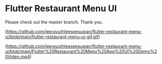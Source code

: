 # Flutter Restaurant Menu UI
Please check out the master branch. Thank you.

(https://github.com/jeerayuthleeseesuwan/flutter-restaurant-menu-ui/blob/main/flutter-restaurant-menu-ui-gif.gif)

(https://github.com/jeerayuthleeseesuwan/flutter-restaurant-menu-ui/blob/main/Flutter%20Restaurant%20Menu%20App%20UI%20Demo%20Video.mp4)
